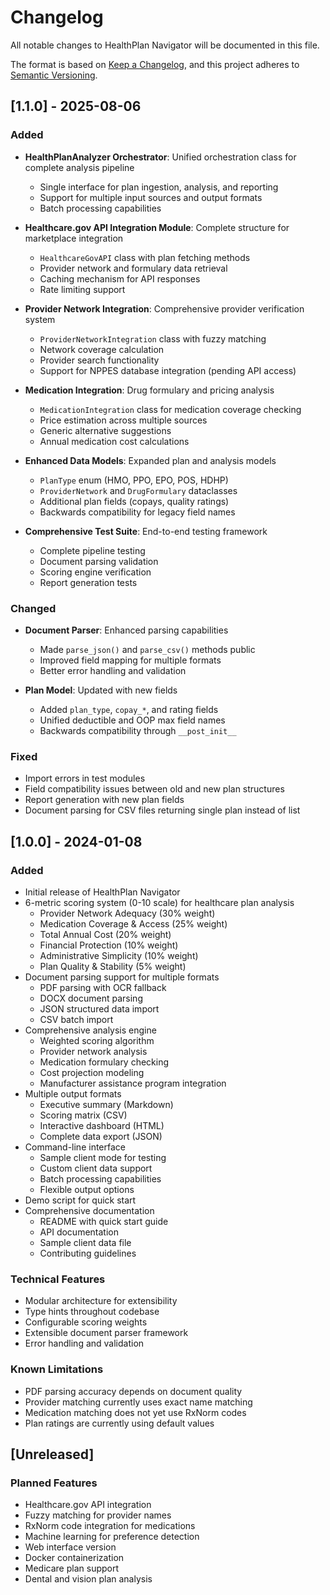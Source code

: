 # Changelog

All notable changes to HealthPlan Navigator will be documented in this file.

The format is based on [Keep a Changelog](https://keepachangelog.com/en/1.0.0/),
and this project adheres to [Semantic Versioning](https://semver.org/spec/v2.0.0.html).

## [1.1.0] - 2025-08-06

### Added
- **HealthPlanAnalyzer Orchestrator**: Unified orchestration class for complete analysis pipeline
  - Single interface for plan ingestion, analysis, and reporting
  - Support for multiple input sources and output formats
  - Batch processing capabilities
  
- **Healthcare.gov API Integration Module**: Complete structure for marketplace integration
  - `HealthcareGovAPI` class with plan fetching methods
  - Provider network and formulary data retrieval
  - Caching mechanism for API responses
  - Rate limiting support
  
- **Provider Network Integration**: Comprehensive provider verification system
  - `ProviderNetworkIntegration` class with fuzzy matching
  - Network coverage calculation
  - Provider search functionality
  - Support for NPPES database integration (pending API access)
  
- **Medication Integration**: Drug formulary and pricing analysis
  - `MedicationIntegration` class for medication coverage checking
  - Price estimation across multiple sources
  - Generic alternative suggestions
  - Annual medication cost calculations
  
- **Enhanced Data Models**: Expanded plan and analysis models
  - `PlanType` enum (HMO, PPO, EPO, POS, HDHP)
  - `ProviderNetwork` and `DrugFormulary` dataclasses
  - Additional plan fields (copays, quality ratings)
  - Backwards compatibility for legacy field names
  
- **Comprehensive Test Suite**: End-to-end testing framework
  - Complete pipeline testing
  - Document parsing validation
  - Scoring engine verification
  - Report generation tests

### Changed
- **Document Parser**: Enhanced parsing capabilities
  - Made `parse_json()` and `parse_csv()` methods public
  - Improved field mapping for multiple formats
  - Better error handling and validation
  
- **Plan Model**: Updated with new fields
  - Added `plan_type`, `copay_*`, and rating fields
  - Unified deductible and OOP max field names
  - Backwards compatibility through `__post_init__`

### Fixed
- Import errors in test modules
- Field compatibility issues between old and new plan structures
- Report generation with new plan fields
- Document parsing for CSV files returning single plan instead of list

## [1.0.0] - 2024-01-08

### Added
- Initial release of HealthPlan Navigator
- 6-metric scoring system (0-10 scale) for healthcare plan analysis
  - Provider Network Adequacy (30% weight)
  - Medication Coverage & Access (25% weight)
  - Total Annual Cost (20% weight)
  - Financial Protection (10% weight)
  - Administrative Simplicity (10% weight)
  - Plan Quality & Stability (5% weight)
- Document parsing support for multiple formats
  - PDF parsing with OCR fallback
  - DOCX document parsing
  - JSON structured data import
  - CSV batch import
- Comprehensive analysis engine
  - Weighted scoring algorithm
  - Provider network analysis
  - Medication formulary checking
  - Cost projection modeling
  - Manufacturer assistance program integration
- Multiple output formats
  - Executive summary (Markdown)
  - Scoring matrix (CSV)
  - Interactive dashboard (HTML)
  - Complete data export (JSON)
- Command-line interface
  - Sample client mode for testing
  - Custom client data support
  - Batch processing capabilities
  - Flexible output options
- Demo script for quick start
- Comprehensive documentation
  - README with quick start guide
  - API documentation
  - Sample client data file
  - Contributing guidelines

### Technical Features
- Modular architecture for extensibility
- Type hints throughout codebase
- Configurable scoring weights
- Extensible document parser framework
- Error handling and validation

### Known Limitations
- PDF parsing accuracy depends on document quality
- Provider matching currently uses exact name matching
- Medication matching does not yet use RxNorm codes
- Plan ratings are currently using default values

## [Unreleased]

### Planned Features
- Healthcare.gov API integration
- Fuzzy matching for provider names
- RxNorm code integration for medications
- Machine learning for preference detection
- Web interface version
- Docker containerization
- Medicare plan support
- Dental and vision plan analysis
